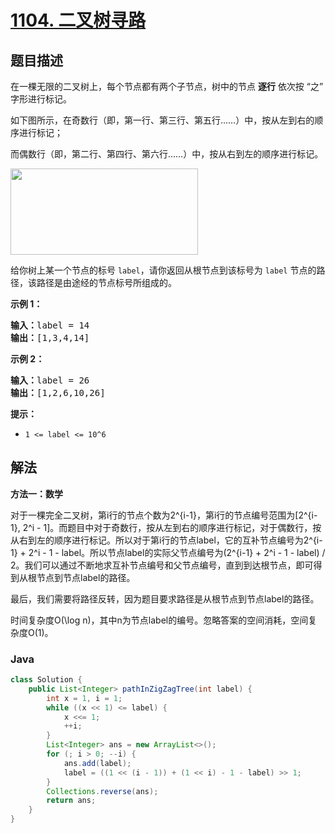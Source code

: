 # [1104. 二叉树寻路](https://leetcode.cn/problems/path-in-zigzag-labelled-binary-tree)

## 题目描述

<p>在一棵无限的二叉树上，每个节点都有两个子节点，树中的节点 <strong>逐行</strong> 依次按&nbsp;&ldquo;之&rdquo; 字形进行标记。</p>

<p>如下图所示，在奇数行（即，第一行、第三行、第五行&hellip;&hellip;）中，按从左到右的顺序进行标记；</p>

<p>而偶数行（即，第二行、第四行、第六行&hellip;&hellip;）中，按从右到左的顺序进行标记。</p>

<p><img alt="" src="https://gcore.jsdelivr.net/gh/doocs/leetcode@main/solution/1100-1199/1104.Path%20In%20Zigzag%20Labelled%20Binary%20Tree/images/tree.png" style="height: 138px; width: 300px;"></p>

<p>给你树上某一个节点的标号 <code>label</code>，请你返回从根节点到该标号为 <code>label</code> 节点的路径，该路径是由途经的节点标号所组成的。</p>

<p><strong>示例 1：</strong></p>

<pre><strong>输入：</strong>label = 14
<strong>输出：</strong>[1,3,4,14]
</pre>

<p><strong>示例 2：</strong></p>

<pre><strong>输入：</strong>label = 26
<strong>输出：</strong>[1,2,6,10,26]
</pre>

<p><strong>提示：</strong></p>

<ul>
	<li><code>1 &lt;= label &lt;= 10^6</code></li>
</ul>

## 解法

**方法一：数学**

对于一棵完全二叉树，第i行的节点个数为2^{i-1}，第i行的节点编号范围为[2^{i-1}, 2^i - 1]。而题目中对于奇数行，按从左到右的顺序进行标记，对于偶数行，按从右到左的顺序进行标记。所以对于第i行的节点label，它的互补节点编号为2^{i-1} + 2^i - 1 - label。所以节点label的实际父节点编号为(2^{i-1} + 2^i - 1 - label) / 2。我们可以通过不断地求互补节点编号和父节点编号，直到到达根节点，即可得到从根节点到节点label的路径。

最后，我们需要将路径反转，因为题目要求路径是从根节点到节点label的路径。

时间复杂度O(\log n)，其中n为节点label的编号。忽略答案的空间消耗，空间复杂度O(1)。

### **Java**

```java
class Solution {
    public List<Integer> pathInZigZagTree(int label) {
        int x = 1, i = 1;
        while ((x << 1) <= label) {
            x <<= 1;
            ++i;
        }
        List<Integer> ans = new ArrayList<>();
        for (; i > 0; --i) {
            ans.add(label);
            label = ((1 << (i - 1)) + (1 << i) - 1 - label) >> 1;
        }
        Collections.reverse(ans);
        return ans;
    }
}
```
